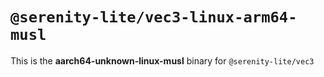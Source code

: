 # `@serenity-lite/vec3-linux-arm64-musl`

This is the **aarch64-unknown-linux-musl** binary for `@serenity-lite/vec3`
